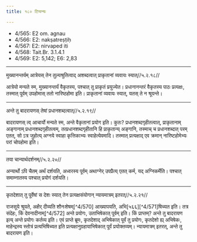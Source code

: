 ```yaml
---
title: १८० टिप्पन्यः

---
```

- 4/565: E2 om. agnau
- 4/566: E2: nakṣatreṣṭiḥ
- 4/567: E2: nirvaped iti
- 4/568: Tait.Br. 3.1.4.1
- 4/569: E2: 5,142; E6: 2,83

____________________________________________


मुख्यानन्तर्यम् आत्रेयस् तेन तुल्यश्रुतित्वाद् अशब्दत्वात् प्राकृतानां व्यवायः स्यात्//५.२.१८//

आत्रेयो मन्यते स्म, मुख्यानन्तर्यं वैकृतस्य, पश्चात् तु प्राकृतं प्रयुज्येत। प्रधानानन्तरं वैकृतस्य पाठः प्रत्यक्षः, तस्मात् पूर्वम् उपहोमास् ततो नारिष्ठहोमा इति। प्राकृतानां व्यवायः स्यात्, यतस् ते न श्रूयन्ते।


____________________________________________


अन्ते तु बादरायणस् तेषां प्रधानशब्दत्वात्//५.२.१९//

बादरायणस् त्व् आचार्यो मन्यते स्म, अन्ते वैकृतानां प्रयोग इति। कुतः? प्रधानशब्दगृहीतत्वात्, प्राकृतानाम् अङ्गानाम् प्रधानशब्दगृहीतत्वम्, तत्प्रधानशब्दगृहीतानि हि प्राकृतान्य् अङ्गानि, तस्माच् च प्रधानशब्दात् परम् एतत्, सो ऽत्र जुहोत्य् अग्नये स्वाहा कृत्तिकाभ्यः स्वाहेत्येवमादि। तस्मात् प्रत्यक्षाद् एव क्रमान् नारिष्टहोमेभ्यः परां चोपहोमा इति।


____________________________________________


तया चान्यार्थदर्शनम्//५.२.२०//

अन्यार्थो ऽपि चैतम् अर्थं दर्शयति, अध्वरस्य पूर्वम् अथाग्नेर् उपप्रैत्य् एतत् कर्म, यद् अग्निकर्मेति। पश्चात् समाम्नातस्य पश्चात् प्रयोगं दर्शयति।


____________________________________________


कृतदेशात् तु पूर्वेषां स देशः स्यात् तेन प्रत्यक्षसंयोगान् न्यायमात्रम् इतरत्//५.२.२१//

राजसूये श्रूयते, अक्षैर् दीव्यति शौनःशेषम्[^4/570] आख्यापयति, अभि[५६६][^4/571]षिच्यत इति। तत्र संदेहः, किं देवनादीनाम्[^4/572] अन्ते प्रयोगः, उताभिषेकात् पूर्वम् इति। किं प्राप्तम्? अन्ते तु बादरायण इत्य् अन्ते प्रयोगः कर्तव्य इति। एवं प्राप्ते ब्रूमः, कृतदेशाद् अभिषेकात् पूर्वं तु प्रयोगः, कृतदेशो ह्य् अभिषेकः, माहेन्द्रस्य स्तोत्रं प्रत्यभिषिच्यत इति प्रत्यक्षानुग्रहायाभिषेकात् पूर्वं प्रयोक्तव्यम्। न्यायमात्रम् इतरत्, अन्ते तु बादरायण इति।
